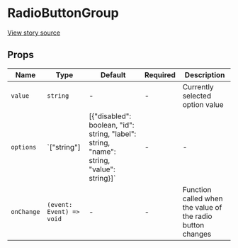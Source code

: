 # RadioButtonGroup

[View story source](https://github.com/balena-io-modules/rendition/blob/master/src/components/Search/story.js)

## Props

| Name          | Type      | Default   | Required   | Description                                          |
| ------ | ------ | --------- | ---------- | ------------- |
| `value` | `string` | -         | -          | Currently selected option value             |
| `options`  | `["string"] | [{"disabled": boolean, "id": string, "label": string, "name": string, "value": string}]`  | -     | -     | Settings for each radio button |
| `onChange` | `(event: Event) => void` | -         | -          | Function called when the value of the radio button changes           |

